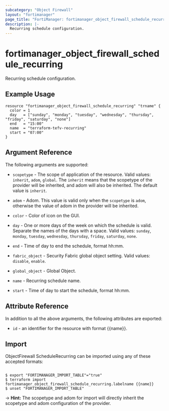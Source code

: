 ```yaml
---
subcategory: "Object Firewall"
layout: "fortimanager"
page_title: "FortiManager: fortimanager_object_firewall_schedule_recurring"
description: |-
  Recurring schedule configuration.
---
```


# fortimanager_object_firewall_schedule_recurring
Recurring schedule configuration.

## Example Usage

```hcl
resource "fortimanager_object_firewall_schedule_recurring" "trname" {
  color = 1
  day   = ["sunday", "monday", "tuesday", "wednesday", "thursday", "friday", "saturday", "none"]
  end   = "15:00"
  name  = "terraform-tefv-recurring"
  start = "07:00"
}
```

## Argument Reference


The following arguments are supported:

* `scopetype` - The scope of application of the resource. Valid values: `inherit`, `adom`, `global`. The `inherit` means that the scopetype of the provider will be inherited, and adom will also be inherited. The default value is `inherit`.
* `adom` - Adom. This value is valid only when the `scopetype` is `adom`, otherwise the value of adom in the provider will be inherited.

* `color` - Color of icon on the GUI.
* `day` - One or more days of the week on which the schedule is valid. Separate the names of the days with a space. Valid values: `sunday`, `monday`, `tuesday`, `wednesday`, `thursday`, `friday`, `saturday`, `none`.

* `end` - Time of day to end the schedule, format hh:mm.
* `fabric_object` - Security Fabric global object setting. Valid values: `disable`, `enable`.

* `global_object` - Global Object.
* `name` - Recurring schedule name.
* `start` - Time of day to start the schedule, format hh:mm.


## Attribute Reference

In addition to all the above arguments, the following attributes are exported:
* `id` - an identifier for the resource with format {{name}}.

## Import

ObjectFirewall ScheduleRecurring can be imported using any of these accepted formats:
```

$ export "FORTIMANAGER_IMPORT_TABLE"="true"
$ terraform import fortimanager_object_firewall_schedule_recurring.labelname {{name}}
$ unset "FORTIMANAGER_IMPORT_TABLE"
```
-> **Hint:** The scopetype and adom for import will directly inherit the scopetype and adom configuration of the provider.
